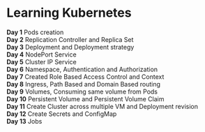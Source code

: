 # Learning Kubernetes
**Day 1** Pods creation
<br>
**Day 2** Replication Controller and Replica Set
<br>
**Day 3** Deployment and Deployment strategy
<br>
**Day 4** NodePort Service
<br>
**Day 5** Cluster IP Service
<br>
**Day 6** Namespace, Authentication and Authorization
<br>
**Day 7** Created Role Based Access Control and Context
<br>
**Day 8** Ingress, Path Based and Domain Based routing
<br>
**Day 9** Volumes, Consuming same volume from Pods
<br>
**Day 10** Persistent Volume and Persistent Volume Claim
<br>
**Day 11** Create Cluster across multiple VM and Deployment revision
<br>
**Day 12** Create Secrets and ConfigMap
<br>
**Day 13** Jobs
